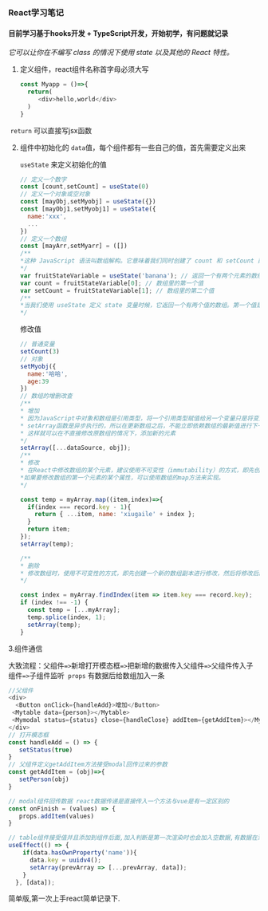 ### React学习笔记

#### 目前学习基于hooks开发 + TypeScript开发，开始初学，有问题就记录

*它可以让你在不编写 class 的情况下使用 state 以及其他的 React 特性。*

1. 定义组件，react组件名称首字母必须大写

   ``` javascript
   const Myapp = ()=>{
     return(
     	<div>hello,world</div>
     )
   }
   ```

​			``` return ``` 可以直接写jsx函数

2. 组件中初始化的 ``` data ```值，每个组件都有一些自己的值，首先需要定义出来

   ``` useState ``` 来定义初始化的值

   ``` javascript
   // 定义一个数字
   const [count,setCount] = useState(0)
   // 定义一个对象或空对象
   const [mayObj,setMyobj] = useState({})
   const [mayObj1,setMyobj1] = useState({
     name:'xxx',
     ...
   })
   // 定义一个数组
   const [mayArr,setMyarr] = ([])
   /**
   *这种 JavaScript 语法叫数组解构。它意味着我们同时创建了 count 和 setCount 两个变量，count 的值为 useState 返回的第一个值，setCount 是返回的第二个值。它等价于下面的代码：
   */
   var fruitStateVariable = useState('banana'); // 返回一个有两个元素的数组
   var count = fruitStateVariable[0]; // 数组里的第一个值
   var setCount = fruitStateVariable[1]; // 数组里的第二个值
   /**
   *当我们使用 useState 定义 state 变量时候，它返回一个有两个值的数组。第一个值是当前的 state，第二个值是更新 state 的函数。使用 [0] 和 [1] 来访问有点令人困惑，因为它们有特定的含义。这就是我们使用数组解构的原因。
   */
   ```

   修改值

   ``` javascript
   // 普通变量
   setCount(3)
   // 对象
   setMyobj({
     name:'哈哈',
     age:39
   })
   // 数组的增删改查
   /**
   * 增加
   * 因为JavaScript中对象和数组是引用类型，将一个引用类型赋值给另一个变量只是将变量的引用指向原对象或数组，而不是创建一个新的副本。这意味着在修改temp变量时，也会修改dataSource数组。
   * setArray函数是异步执行的，所以在更新数组之后，不能立即依赖数组的最新值进行下一步操作。如果需要对更新后的数组进行操作，可以使用useEffect hook监听数组的变化并执行相关操作。
   * 这样就可以在不直接修改原数组的情况下，添加新的元素
   */
   setArray([...dataSource, obj]);
   /**
   * 修改
   * 在React中修改数组的某个元素，建议使用不可变性（immutability）的方式，即先创建一个数组副本进行修改，然后将修改后的数组副本作为新的状态更新到组件中。
   *如果要修改数组的第一个元素的某个属性，可以使用数组的map方法来实现。
   */

   const temp = myArray.map((item,index)=>{
     if(index === record.key - 1){
       return { ...item, name: 'xiugaile' + index };
     }
     return item;
   });
   setArray(temp);

   /**
   * 删除
   * 修改数组时，使用不可变性的方式，即先创建一个新的数组副本进行修改，然后将修改后的数组副本作为新的状态更新到组件中
   */

   const index = myArray.findIndex(item => item.key === record.key);
   if (index !== -1) {
     const temp = [...myArray];
     temp.splice(index, 1);
     setArray(temp);
   }
   ```

  3.组件通信

   大致流程：父组件```=>```新增打开模态框``` => ```把新增的数据传入父组件```=>```父组件传入子组件```=>```子组件监听``` props``` 有数据后给数组加入一条

   ``` javascript
   //父组件
   <div>
     <Button onClick={handleAdd}>增加</Button>
   	<Mytable data={person}></Mytable>
   	<Mymodal status={status} close={handleClose} addItem={getAddItem}></Mymodal>
   </div>
   // 打开模态框
   const handleAdd = () => {
      setStatus(true)
   }
   // 父组件定义getAddItem方法接受modal回传过来的参数
   const getAddItem = (obj)=>{
      setPerson(obj)
   }

   // modal组件回传数据 react数据传递是直接传入一个方法与vue是有一定区别的
   const onFinish = (values) => {
      props.addItem(values)
   }

   // table组件接受值并且添加到组件后面,加入判断是第一次渲染时也会加入空数据,有数据在添加
   useEffect(() => {
       if(data.hasOwnProperty('name')){
         data.key = uuidv4();
         setArray(prevArray => [...prevArray, data]);
       }
     }, [data]);
   ```

   简单版,第一次上手react简单记录下.